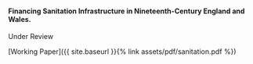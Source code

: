 ---
---

#### Financing Sanitation Infrastructure in Nineteenth-Century England and Wales.

Under Review

[Working Paper]({{ site.baseurl }}{% link assets/pdf/sanitation.pdf %})
